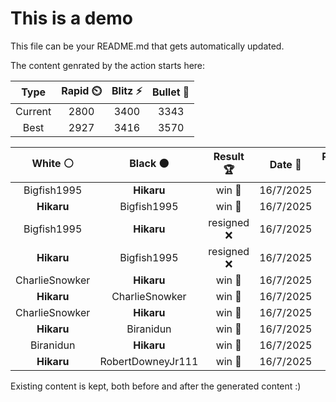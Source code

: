 # This is a demo

This file can be your README.md that gets automatically updated.

The content genrated by the action starts here:

<!--START_SECTION:chessStats-->
<!-- Automatically generated with https://github.com/Balastrong/chess-stats-action -->

| Type | Rapid ⏲️ | Blitz ⚡ | Bullet 🔫 |
|:---:|:---:|:---:|:---:|
| Current | 2800 | 3400 | 3343 |
| Best | 2927 | 3416 | 3570 |

| White ⚪ | Black ⚫ | Result 🏆 | Date 📅 | Position 🗺️ | Type 🕕 |
|:---:|:---:|:---:|:---:|:---:|:---:|
| Bigfish1995 | **Hikaru** | win 🥇 | 16/7/2025 | <a href="http://www.ee.unb.ca/cgi-bin/tervo/fen.pl?select=8/1B6/6p1/4k3/4p3/3p2P1/5K2/2b5 w - - 0 47">Link</a> | Blitz |
| **Hikaru** | Bigfish1995 | win 🥇 | 16/7/2025 | <a href="http://www.ee.unb.ca/cgi-bin/tervo/fen.pl?select=3k4/p2r1p2/5Bp1/2R3P1/P4P2/3p2n1/3K4/8 b - - 4 38">Link</a> | Blitz |
| Bigfish1995 | **Hikaru** | resigned ❌ | 16/7/2025 | <a href="http://www.ee.unb.ca/cgi-bin/tervo/fen.pl?select=4b3/p1n1KNN1/2p5/8/3k3P/3P4/1P6/8 b - - 7 64">Link</a> | Blitz |
| **Hikaru** | Bigfish1995 | resigned ❌ | 16/7/2025 | <a href="http://www.ee.unb.ca/cgi-bin/tervo/fen.pl?select=1r2k2r/Rpp5/8/2Q5/2P1PK2/3p4/P6P/5q2 w q - 0 30">Link</a> | Blitz |
| CharlieSnowker | **Hikaru** | win 🥇 | 16/7/2025 | <a href="http://www.ee.unb.ca/cgi-bin/tervo/fen.pl?select=8/7R/2p5/5nk1/N1P2pn1/5K2/1P3P2/4r3 b - - 3 39">Link</a> | Blitz |
| **Hikaru** | CharlieSnowker | win 🥇 | 16/7/2025 | <a href="http://www.ee.unb.ca/cgi-bin/tervo/fen.pl?select=R5k1/6p1/5pNp/1pp1pP1P/3nP3/2r3P1/5NK1/8 b - - 1 45">Link</a> | Blitz |
| CharlieSnowker | **Hikaru** | win 🥇 | 16/7/2025 | <a href="http://www.ee.unb.ca/cgi-bin/tervo/fen.pl?select=8/1p4k1/3p2p1/3P3p/3q1Q2/1P3R1P/1r3n2/5B1K w - - 2 40">Link</a> | Blitz |
| **Hikaru** | Biranidun | win 🥇 | 16/7/2025 | <a href="http://www.ee.unb.ca/cgi-bin/tervo/fen.pl?select=8/1ppR2kp/2n5/p6p/P1P1P3/2P5/7P/7K b - - 3 33">Link</a> | Blitz |
| Biranidun | **Hikaru** | win 🥇 | 16/7/2025 | <a href="http://www.ee.unb.ca/cgi-bin/tervo/fen.pl?select=8/4kp2/2n1p1p1/1p1pP3/pPnP1P2/P7/K3N3/5B2 w - - 6 43">Link</a> | Blitz |
| **Hikaru** | RobertDowneyJr111 | win 🥇 | 16/7/2025 | <a href="http://www.ee.unb.ca/cgi-bin/tervo/fen.pl?select=3q4/2R3bk/1p4p1/4Br1p/3PQ2P/4P3/6P1/6K1 b - - 5 42">Link</a> | Blitz |

<!--END_SECTION:chessStats-->

Existing content is kept, both before and after the generated content :)
